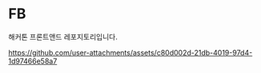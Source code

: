 # FB

해커톤 프론트앤드 레포지토리입니다.


https://github.com/user-attachments/assets/c80d002d-21db-4019-97d4-1d97466e58a7

